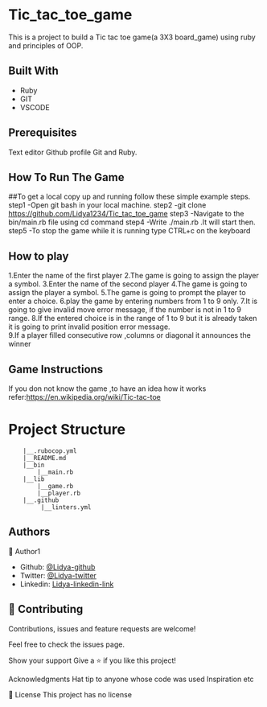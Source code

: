 # Tic_tac_toe_game
This is a project to build a Tic tac toe game(a 3X3 board_game) using ruby and principles of OOP.


## Built With

- Ruby
- GIT
- VSCODE
## Prerequisites 
Text editor
Github profile
Git and Ruby.
 
## How To Run The Game

 ##To get a local copy up and running follow these simple example steps.
step1 -Open git bash in your local machine.
step2 -git clone https://github.com/Lidya1234/Tic_tac_toe_game
step3 -Navigate to the bin/main.rb file using cd command
step4 -Write ./main.rb  .It will start then.
step5 -To stop the game while it is running type CTRL+c on the keyboard

## How to play

1.Enter the name of the first player
2.The game is going to assign the player a symbol.
3.Enter the name of the second player
4.The game is going to assign the player a symbol.
5.The game is going to prompt the player to enter a choice.
6.play the game by entering numbers from 1 to 9 only.
7.It is going to give invalid move error message, if the number is not in 1 to 9 range.
8.If the entered choice is in the range of 1 to 9 but it is already taken it is going to print invalid position error message.  
9.If a player filled consecutive row ,columns or diagonal it announces the winner

## Game Instructions
If you don not know the game ,to have an idea how it works refer:https://en.wikipedia.org/wiki/Tic-tac-toe

  # Project Structure
        
        |__.rubocop.yml
        |__README.md
        |__bin
            |__main.rb
        |__lib
            |__game.rb
            |__player.rb
        |__.github
             |__linters.yml


<h2>Authors</h2>

👤 Author1

- Github: [@Lidya-github ](https://github.com/Lidya1234)
- Twitter: [@Lidya-twitter](https://twitter.com/Lidya42676629)
- Linkedin: [Lidya-linkedin-link](https://www.linkedin.com/in/lidya-ghebreigziabher-4a94391aa/)



## 🤝 Contributing

 Contributions, issues and feature requests are welcome!

Feel free to check the issues page.

Show your support Give a ⭐️ if you like this project!

Acknowledgments Hat tip to anyone whose code was used Inspiration etc

📝 License 
This project has no license
